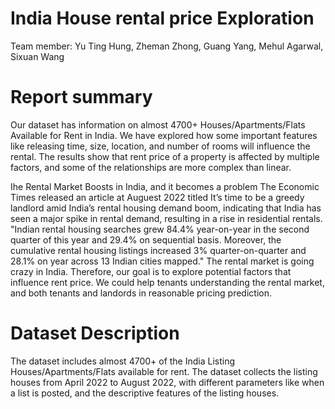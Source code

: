 # India House rental price Exploration


Team member: Yu Ting Hung, Zheman Zhong, Guang Yang, Mehul Agarwal, Sixuan Wang
# Report summary

Our dataset has information on almost 4700+ Houses/Apartments/Flats Available for Rent in India. We have explored how some important features like releasing time, size, location, and number of rooms will influence the rental. The results show that rent price of a property is affected by multiple factors, and some of the relationships are more complex than linear.

Ihe Rental Market Boosts in India, and it becomes a problem
The Economic Times released an article at Auguest 2022 titled It’s time to be a greedy landlord amid India’s rental housing demand boom, indicating that India has seen a major spike in rental demand, resulting in a rise in residential rentals. "Indian rental housing searches grew 84.4% year-on-year in the second quarter of this year and 29.4% on sequential basis. Moreover, the cumulative rental housing listings increased 3% quarter-on-quarter and 28.1% on year across 13 Indian cities mapped." The rental market is going crazy in India.
Therefore, our goal is to explore potential factors that influence rent price. We could help tenants understanding the rental market, and both tenants and landords in reasonable pricing prediction.

# Dataset Description

The dataset includes almost 4700+ of the India Listing Houses/Apartments/Flats available for rent. The dataset collects the listing houses from April 2022 to August 2022, with different parameters like when a list is posted, and the descriptive features of the listing houses.
